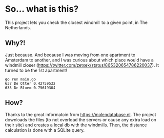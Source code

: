 # So... what is this? #

This project lets you check the closest windmill to a given point, in The Netherlands.

## Why?!

Just because. And because I was moving from one apartment to Amsterdam to another, and I was curious about which place would have a windmill closer (https://twitter.com/zetxek/status/865320654786220037). It turned to be the 1st apartment!

```
go run main.go
637 De Otter 0.42759532
635 De Bloem 0.75619304
```

## How?

Thanks to the great informatoin from https://molendatabase.nl.
The project downloads the files (to not overload the servers or cause any extra load on their site) and creates a local db with the windmills.
Then, the distance calculation is done with a SQLite query.